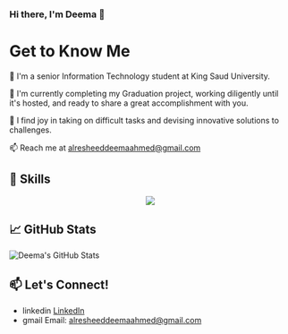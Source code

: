 ### Hi there, I'm Deema 👋

# Get to Know Me

🏫 I'm a senior Information Technology student at King Saud University.

📝 I'm currently completing my Graduation project, working diligently until it's hosted, and ready to share a great accomplishment with you.

👯 I find joy in taking on difficult tasks and devising innovative solutions to challenges.

📫 Reach me at [alresheeddeemaahmed@gmail.com](mailto:alresheeddeemaahmed@gmail.com)


## 🚀 Skills

<p align="center">
  <a href="https://skillicons.dev">
    <img src="https://skillicons.dev/icons?i=py,r,java,django,php,html,css,js,vscode,mysql,mongodb,anaconda,sklearn,figma,githu ,git" />
  </a>
</p>

## 📈 GitHub Stats

![Deema's GitHub Stats](https://github-readme-stats.vercel.app/api?username=Deema25Ra&show_icons=true&count_private=true)

## 📫 Let's Connect!
 - linkedin [LinkedIn](https://www.linkedin.com/in/deema-alresheed-19566b213/?utm_source=share&utm_campaign=share_via&utm_content=profile&utm_medium=ios_app)
 - gmail Email: [alresheeddeemaahmed@gmail.com](mailto:alresheeddeemaahmed@gmail.com)


